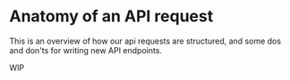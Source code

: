 # Anatomy of an API request

This is an overview of how our api requests are structured, and some dos and don'ts for writing new API endpoints.

WIP
